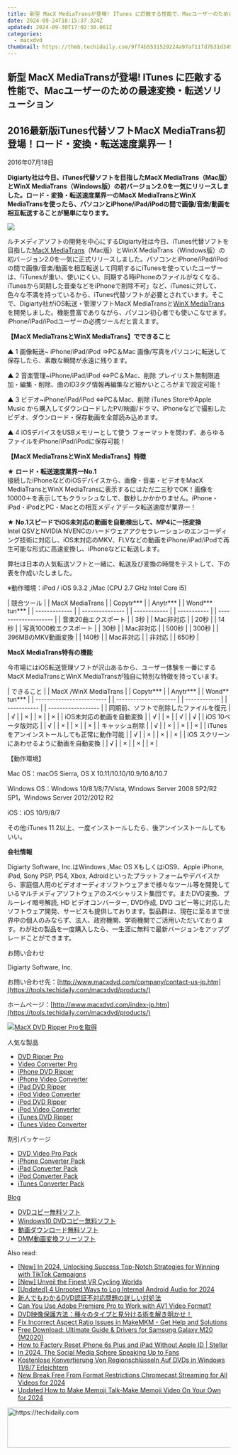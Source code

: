 ```yaml
---
title: 新型 MacX MediaTransが登場! ITunes に匹敵する性能で、Macユーザーのための最速変換・転送ソリューション
date: 2024-09-24T18:15:37.324Z
updated: 2024-09-30T17:02:30.061Z
categories:
  - macxdvd
thumbnail: https://thmb.techidaily.com/9ff4b5531529224a97af11fd7b31d3496bf7818fcfc9f8eeee6fcb2c56355c7c.jpg
---
```


## 新型 MacX MediaTransが登場! ITunes に匹敵する性能で、Macユーザーのための最速変換・転送ソリューション

## 2016最新版iTunes代替ソフトMacX MediaTrans初登場！ロード・変換・転送速度業界一！

2016年07月18日

**Digiarty社は今日、iTunes代替ソフトを目指したMacX MediaTrans（Mac版）とWinX MediaTrans（Windows版）の初バージョン2.0を一気にリリースしました。ロード・変換・転送速度業界一のMacX MediaTransとWinX MediaTransを使ったら、パソコンとiPhone/iPad/iPodの間で画像/音楽/動画を相互転送することが簡単になります。**

[![](https://www.macxdvd.com/press-room/image/media.png)](https://tools.techidaily.com/macxdvd/products/)

ルチメディアソフトの開発を中心にするDigiarty社は今日、iTunes代替ソフトを目指した[MacX MediaTrans](https://tools.techidaily.com/macxdvd/products/)（Mac版）とWinX MediaTrans（Windows版）の初バージョン2.0を一気に正式リリースしました。パソコンとiPhone/iPad/iPodの間で画像/音楽/動画を相互転送して同期するにiTunesを使っていたユーザーは、「iTunesが重い、使いにくい、同期する時iPhoneのファイルがなくなる、iTunesから同期した音楽などをiPhoneで削除不可」など、iTunesに対して、色々な不満を持っているから、iTunes代替ソフトが必要とされています。そこで、Digiarty社がiOS転送・管理ソフトMacX MediaTransと[WinX MediaTrans](https://tools.techidaily.com/winxdvd/products/)を開発しました。機能豊富でありながら、パソコン初心者でも使いこなせます。iPhone/iPad/iPodユーザーの必携ツールだと言えます。 

**【MacX MediaTransとWinX MediaTrans】でできること**

 ▲ 1 画像転送\~ iPhone/iPad/iPod ⇒PC＆Mac 画像/写真をパソコンに転送して保存したら、素敵な瞬間が永遠に残ります。

▲ 2 音楽管理\~iPhone/iPad/iPod ⇔PC＆Mac、削除 プレイリスト無制限追加・編集・削除、曲のID3タグ情報再編集など細かいところがまで設定可能！

 ▲ 3 ビデオ\~iPhone/iPad/iPod ⇔PC＆Mac、削除 iTunes StoreやApple Music から購入してダウンロードしたPV/映画/ドラマ、iPhoneなどで撮影したビデオ、ダウンロード・保存動画を全部読み込めます。

 ▲ 4 iOSデバイスをUSBメモリーとして使う フォーマットを問わず、あらゆるファイルをiPhone/iPad/iPodに保存可能！

**【MacX MediaTransとWinX MediaTrans】特徴**

★ **ロード・転送速度業界一No.1**   
 接続したiPhoneなどのiOSデバイスから、画像・音楽・ビデオをMacX MediaTransとWinX MediaTransに表示するにはただ二三秒でOK！画像を10000＋を表示してもクラッシュなしで、数秒しかかかりません。iPhone・iPad・iPodとPC・Macとの相互メディアデータ転送速度が業界一！

★ **No.1スピードでiOS未対応の動画を自動検出して、MP4に一括変換**   
 Intel QSVとNVIDIA NVENCのハードウェアアクセラレーションのエンコーディング技術に対応し、iOS未対応のMKV、FLVなどの動画をiPhone/iPad/iPodで再生可能な形式に高速変換し、iPhoneなどに転送します。 

弊社は日本の人気転送ソフトと一緒に、転送及び変換の時間をテストして、下の表を作成いたしました。 

※動作環境：iPod / iOS 9.3.2 ,iMac (CPU 2.7 GHz Intel Core i5)

| 競合ツール         |  | MacX MediaTrans |  | Copytr\*\*\* |  | Anytr\*\*\* |  | Wond\*\*\* tun\*\*\* |
| ------------- |  | --------------- |  | ------------ |  | ----------- |  | -------------------- |
| 音楽20曲エクスポート   |  | 3秒              |  | Mac非対応       |  | 20秒         |  | 14秒                  |
| 写真1000枚エクスポート |  | 30秒             |  | Mac非対応       |  | 500秒        |  | 300秒                 |
| 396MBのMKV動画変換 |  | 140秒            |  | Mac非対応       |  | 非対応         |  | 650秒                 |

**MacX MediaTrans特有の機能**

今市場にはiOS転送管理ソフトが沢山あるから、ユーザー体験を一番にするMacX MediaTransとWinX MediaTransが独自に特別な特徴を持っています。 

| できること                     |  | MacX /WinX MediaTrans |  | Copytr\*\*\* |  | Anytr\*\*\* |  | Wond\*\* tun\*\*\* |
| ------------------------- |  | --------------------- |  | ------------ |  | ----------- |  | ------------------ |
| 同期前、ソフトで削除したファイルを復元       |  | √                     |  | ×            |  | ×           |  | ×                  |
| iOS未対応の動画を自動変換            |  | √                     |  | ×            |  | √           |  | √                  |
| iOS 10ベータ版対応              |  | √                     |  | ×            |  | ×           |  | ×                  |
| キャッシュ削除                   |  | √                     |  | ×            |  | ×           |  | ×                  |
| iTunesをアンインストールしても正常に動作可能 |  | √                     |  | ×            |  | ×           |  | ×                  |
| iOS スクリーンにあわせるように動画を自動変換  |  | √                     |  | ×            |  | ×           |  | ×                  |

【動作環境】

Mac OS：macOS Sierra, OS X 10.11/10.10/10.9/10.8/10.7 

Windows OS：Windows 10/8.1/8/7/Vista, Windows Server 2008 SP2/R2 SP1，Windows Server 2012/2012 R2 

iOS：iOS 10/9/8/7 

その他:iTunes 11.2以上、一度インストールしたら、後アンインストールしてもいい。

**会社情報**

Digiarty Software, Inc.はWindows ,Mac OS XもしくはiOS9、Apple iPhone, iPad, Sony PSP, PS4, Xbox, Adroidといったプラットフォームやデバイスから、家庭個人用のビデオオーディオソフトウェアまで様々なツール等を開発しているマルチメディアソフトウェアのスペシャリスト集団です。またDVD変換、ブルーレイ暗号解読, HD ビデオコンバーター, DVD作成, DVD コピー等に対応したソフトウェア開発、サービスも提供しております。製品群は、現在に至るまで世界中の個人のみならず、法人、政府機関、学術機関でご活用いただいております。わが社の製品を一度購入したら、一生涯に無料で最新バージョンをアップグレードことができます。

お問い合わせ

Digiarty Software, Inc.

お問い合わせ先：[http://www.macxdvd.com/company/contact-us-jp.htm](https://tools.techidaily.com/macxdvd/products/) 

ホームページ：[http://www.macxdvd.com/index-jp.htm](https://tools.techidaily.com/macxdvd/products/) 

[![MacX DVD Ripper Proを取得](https://www.macxdvd.com/press-room/../banner/200-jp.png)](https://tools.techidaily.com/macxdvd/products/) 

人気な製品

* [DVD Ripper Pro](https://tools.techidaily.com/macxdvd/products/)
* [Video Converter Pro](https://tools.techidaily.com/macxdvd/products/)
* [iPhone DVD Ripper](https://tools.techidaily.com/macxdvd/products/)
* [iPhone Video Converter](https://tools.techidaily.com/macxdvd/products/)
* [iPad DVD Ripper](https://tools.techidaily.com/macxdvd/products/)
* [iPod Video Converter](https://tools.techidaily.com/macxdvd/products/)
* [iPod DVD Ripper](https://tools.techidaily.com/macxdvd/products/)
* [iPod Video Converter](https://tools.techidaily.com/macxdvd/products/)
* [iTunes DVD Ripper](https://tools.techidaily.com/macxdvd/products/)
* [iTunes Video Converter](https://tools.techidaily.com/macxdvd/products/)

割引パッケージ

* [DVD Video Pro Pack](https://tools.techidaily.com/macxdvd/products/)
* [iPhone Converter Pack](https://tools.techidaily.com/macxdvd/products/)
* [iPad Converter Pack](https://tools.techidaily.com/macxdvd/products/)
* [iPod Converter Pack](https://tools.techidaily.com/macxdvd/products/)
* [iTunes Converter Pack](https://tools.techidaily.com/macxdvd/products/)

[Blog](https://tools.techidaily.com/macxdvd/products/)

* [DVDコピー無料ソフト](https://tools.techidaily.com/macxdvd/products/)
* [Windows10 DVDコピー無料ソフト](https://tools.techidaily.com/macxdvd/products/)
* [動画ダウンロード無料ソフト](https://tools.techidaily.com/macxdvd/products/)
* [DMM動画変換フリーソフト](https://tools.techidaily.com/macxdvd/products/)

<ins class="adsbygoogle"
     style="display:block"
     data-ad-format="autorelaxed"
     data-ad-client="ca-pub-7571918770474297"
     data-ad-slot="1223367746"></ins>

<ins class="adsbygoogle"
     style="display:block"
     data-ad-client="ca-pub-7571918770474297"
     data-ad-slot="8358498916"
     data-ad-format="auto"
     data-full-width-responsive="true"></ins>

<span class="atpl-alsoreadstyle">Also read:</span>
<div><ul>
<li><a href="https://tiktok-video-recordings.techidaily.com/new-in-2024-unlocking-success-top-notch-strategies-for-winning-with-tiktok-campaigns/"><u>[New] In 2024, Unlocking Success Top-Notch Strategies for Winning with TikTok Campaigns</u></a></li>
<li><a href="https://some-guidance.techidaily.com/new-unveil-the-finest-vr-cycling-worlds/"><u>[New] Unveil the Finest VR Cycling Worlds</u></a></li>
<li><a href="https://video-screen-grab.techidaily.com/updated-4-unrooted-ways-to-log-internal-android-audio-for-2024/"><u>[Updated] 4 Unrooted Ways to Log Internal Android Audio for 2024</u></a></li>
<li><a href="https://discover-cloud.techidaily.com/1725288028866-dvd/"><u>新人でもわかるDVD認証不対応問題の詳しい対処法</u></a></li>
<li><a href="https://discover-cloud.techidaily.com/can-you-use-adobe-premiere-pro-to-work-with-av1-video-format/"><u>Can You Use Adobe Premiere Pro to Work with AV1 Video Format?</u></a></li>
<li><a href="https://discover-cloud.techidaily.com/1725287889928-dvd/"><u>DVD映像保護方法：種々のタイプと見分ける術を解き明かせ！</u></a></li>
<li><a href="https://discover-cloud.techidaily.com/fix-incorrect-aspect-ratio-issues-in-makemkm-get-help-and-solutions/"><u>Fix Incorrect Aspect Ratio Issues in MakeMKM - Get Help and Solutions</u></a></li>
<li><a href="https://win-dash.techidaily.com/free-download-ultimate-guide-and-drivers-for-samsung-galaxy-m20-m2020/"><u>Free Download: Ultimate Guide & Drivers for Samsung Galaxy M20 (M2020)</u></a></li>
<li><a href="https://blog-min.techidaily.com/how-to-factory-reset-iphone-6s-plus-and-ipad-without-apple-id-stellar-by-stellar-data-recovery-ios-iphone-data-recovery/"><u>How to Factory Reset iPhone 6s Plus and iPad Without Apple ID | Stellar</u></a></li>
<li><a href="https://some-tips.techidaily.com/in-2024-the-social-media-sphere-speaking-up-to-fans/"><u>In 2024, The Social Media Sphere Speaking Up to Fans</u></a></li>
<li><a href="https://discover-cloud.techidaily.com/kostenlose-konvertierung-von-regionschlusseln-auf-dvds-in-windows-1187-erleichtern/"><u>Kostenlose Konvertierung Von Regionschlüsseln Auf DVDs in Windows 11/8/7 Erleichtern</u></a></li>
<li><a href="https://smart-video-creator.techidaily.com/new-break-free-from-format-restrictions-chromecast-streaming-for-all-videos-for-2024/"><u>New Break Free From Format Restrictions Chromecast Streaming for All Videos for 2024</u></a></li>
<li><a href="https://meme-emoji.techidaily.com/updated-how-to-make-memoji-talk-make-memoji-video-on-your-own-for-2024/"><u>Updated How to Make Memoji Talk-Make Memoji Video On Your Own for 2024</u></a></li>
</ul></div>

<!-- affiliate ads begin -->
<a href="https://ephamedtechinc.pxf.io/c/5597632/2137227/26400" target="_top" id="2137227">
  <img src="//a.impactradius-go.com/display-ad/26400-2137227" border="0" alt="https://techidaily.com" width="728" height="90"/>
</a>
<img height="0" width="0" src="https://ephamedtechinc.pxf.io/i/5597632/2137227/26400" style="position:absolute;visibility:hidden;" border="0" />
<!-- affiliate ads end -->


